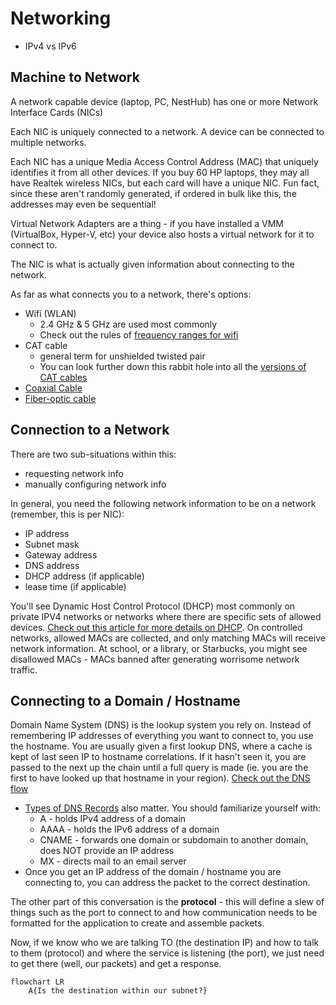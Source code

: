 # Networking

- IPv4 vs IPv6

## Machine to Network

A network capable device (laptop, PC, NestHub) has one or more Network Interface Cards (NICs)

Each NIC is uniquely connected to a network.  A device can be connected to multiple networks. 

Each NIC has a unique Media Access Control Address (MAC) that uniquely identifies it from all other devices.  If you buy 60 HP laptops, they may all have Realtek wireless NICs, but each card will have a unique NIC.  Fun fact, since these aren't randomly generated, if ordered in bulk like this, the addresses may even be sequential!

Virtual Network Adapters are a thing - if you have installed a VMM (VirtualBox, Hyper-V, etc) your device also hosts a virtual network for it to connect to.

The NIC is what is actually given information about connecting to the network.

As far as what connects you to a network, there's options:
- Wifi (WLAN)
    - 2.4 GHz & 5 GHz are used most commonly
    - Check out the rules of [frequency ranges for wifi](https://en.wikipedia.org/wiki/List_of_WLAN_channels)
- CAT cable
    - general term for unshielded twisted pair
    - You can look further down this rabbit hole into all the [versions of CAT cables](https://www.guru99.com/ethernet-cables-types.html)
- [Coaxial Cable](https://en.wikipedia.org/wiki/Coaxial_cable)
- [Fiber-optic cable](https://en.wikipedia.org/wiki/Fiber-optic_cable)


## Connection to a Network

There are two sub-situations within this: 
- requesting network info
- manually configuring network info

In general, you need the following network information to be on a network (remember, this is per NIC):
- IP address
- Subnet mask
- Gateway address
- DNS address
- DHCP address (if applicable)
- lease time (if applicable)

You'll see Dynamic Host Control Protocol (DHCP) most commonly on private IPV4 networks or networks where there are specific sets of allowed devices.  [Check out this article for more details on DHCP](https://whatismyipaddress.com/dhcp).  On controlled networks, allowed MACs are collected, and only matching MACs will receive network information.  At school, or a library, or Starbucks, you might see disallowed MACs - MACs banned after generating worrisome network traffic.

## Connecting to a Domain / Hostname

Domain Name System (DNS) is the lookup system you rely on.  Instead of remembering IP addresses of everything you want to connect to, you use the hostname.  You are usually given a first lookup DNS, where a cache is kept of last seen IP to hostname correlations.  If it hasn't seen it, you are passed to the next up the chain until a full query is made (ie. you are the first to have looked up that hostname in your region).  [Check out the DNS flow](https://www.cloudflare.com/learning/dns/what-is-dns/)
- [Types of DNS Records](https://www.cloudflare.com/learning/dns/dns-records/) also matter.  You should familiarize yourself with:
    - A - holds IPv4 address of a domain
    - AAAA - holds the IPv6 address of a domain
    - CNAME - forwards one domain or subdomain to another domain, does NOT provide an IP address
    - MX - directs mail to an email server
- Once you get an IP address of the domain / hostname you are connecting to, you can address the packet to the correct destination.

The other part of this conversation is the **protocol** - this will define a slew of things such as the port to connect to and how communication needs to be formatted for the application to create and assemble packets.

Now, if we know who we are talking TO (the destination IP) and how to talk to them (protocol) and where the service is listening (the port), we just need to get there (well, our packets) and get a response.

```mermaid
flowchart LR
    A{Is the destination within our subnet?}
```